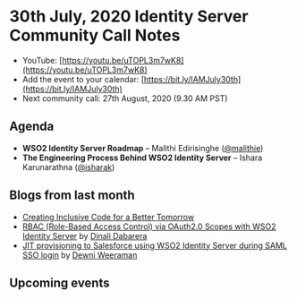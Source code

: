 # 30th July, 2020 Identity Server Community Call Notes

-   YouTube: [https://youtu.be/uTOPL3m7wK8](https://youtu.be/uTOPL3m7wK8)
-   Add the event to your calendar: [https://bit.ly/IAMJuly30th](https://bit.ly/IAMJuly30th)
-   Next community call: 27th August, 2020 (9.30 AM PST)

## Agenda

-   **WSO2 Identity Server Roadmap** – Malithi Edirisinghe ([@malithie](https://github.com/malithie))
-   **The Engineering Process Behind WSO2 Identity Server** – Ishara Karunarathna ([@isharak](https://github.com/isharak))

## Blogs from last month

* [Creating Inclusive Code for a Better Tomorrow](https://wso2.com/blogs/thesource/creating-inclusive-code-for-a-better-tomorrow/)
* [RBAC (Role-Based Access Control) via OAuth2.0 Scopes with WSO2 Identity Server](https://medium.com/@gdrdabarera/rbac-role-based-access-control-via-oauth2-0-scopes-with-wso2-identity-server-dd6dcb0b737b) by [Dinali Dabarera](https://medium.com/@gdrdabarera)
* [JIT provisioning to Salesforce using WSO2 Identity Server during SAML SSO login](https://medium.com/@dewni.matheesha/jit-provisioning-to-salesforce-using-wso2-identity-server-during-saml-sso-login-41df1827b6d6) by [Dewni Weeraman](https://medium.com/@dewni.matheesha)


## Upcoming events
